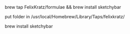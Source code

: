 brew tap FelixKratz/formulae && brew install sketchybar

put folder in /usr/local/Homebrew/Library/Taps/felixkratz/ 

brew install sketchybar 
